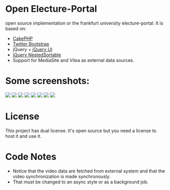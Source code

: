 # Open Electure-Portal

open source implementation or the frankfurt university electure-portal.
It is based on:

* [CakePHP](http://cakephp.org/)
* [Twitter Bootstrap](http://twitter.github.com/bootstrap/)
* jQuery + [jQuery UI](http://jqueryui.com/)
* [jQuery NestedSortable](https://github.com/mjsarfatti/nestedSortable)
* Support for MediaSite and Vilea as external data sources.

# Some screenshots:

![](https://raw.github.com/srad/open-electure-portal/master/resources/screenshots/1.png)
![](https://raw.github.com/srad/open-electure-portal/master/resources/screenshots/2.png)
![](https://raw.github.com/srad/open-electure-portal/master/resources/screenshots/3.png)
![](https://raw.github.com/srad/open-electure-portal/master/resources/screenshots/4.png)
![](https://raw.github.com/srad/open-electure-portal/master/resources/screenshots/5.png)
![](https://raw.github.com/srad/open-electure-portal/master/resources/screenshots/6.png)
![](https://raw.github.com/srad/open-electure-portal/master/resources/screenshots/7.png)
![](https://raw.github.com/srad/open-electure-portal/master/resources/screenshots/8.png)

# License

This project has dual license. It's open source but you need a license to host it and use it.

# Code Notes

* Notice that the video data are fetched from external system and that the video synchronization is made synchronously.
* That must be changed to an async style or as a background job.
